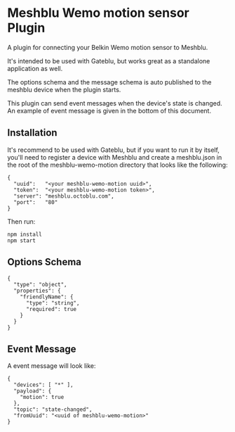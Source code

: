 # Meshblu Wemo motion sensor Plugin #
A plugin for connecting your Belkin Wemo motion sensor to Meshblu.

It's intended to be used with Gateblu, but works great as a standalone application as well.

The options schema and the message schema is auto published to the meshblu device when the plugin starts.

This plugin can send event messages when the device's state is changed. An example of event message is given in the bottom of this document.

## Installation ##
It's recommend to be used with Gateblu, but if you want to run it by itself, you'll need to register a device with Meshblu and create a meshblu.json in the root of the meshblu-wemo-motion directory that looks like the following:

```
{
  "uuid":   "<your meshblu-wemo-motion uuid>",
  "token":  "<your meshblu-wemo-motion token>",
  "server": "meshblu.octoblu.com",
  "port":   "80"
}
```

Then run:
```
npm install
npm start
```

## Options Schema ##
```
{
  "type": "object",
  "properties": {
    "friendlyName": {
      "type": "string",
      "required": true
    }
  }
}
```

## Event Message ##
A event message will look like:
```
{
  "devices": [ "*" ],
  "payload": {
    "motion": true
  },
  "topic": "state-changed",
  "fromUuid": "<uuid of meshblu-wemo-motion>"
}
```
